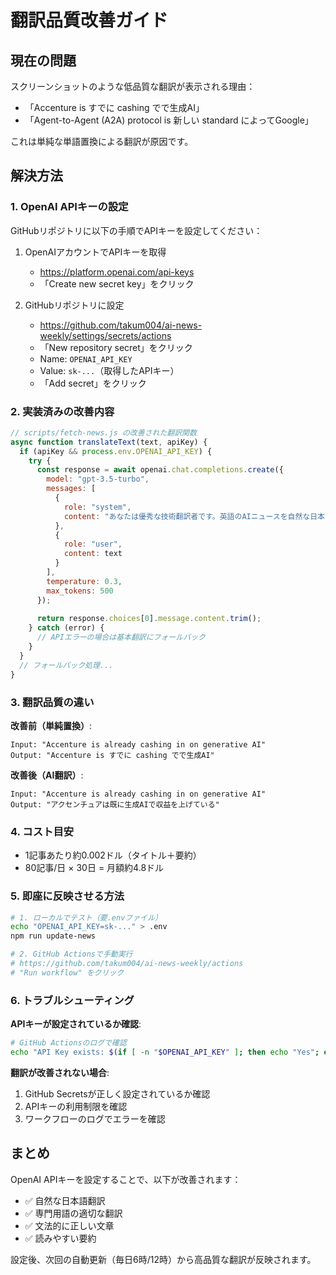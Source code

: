 # 翻訳品質改善ガイド

## 現在の問題

スクリーンショットのような低品質な翻訳が表示される理由：
- 「Accenture is すでに cashing でで生成AI」
- 「Agent-to-Agent (A2A) protocol is 新しい standard によってGoogle」

これは単純な単語置換による翻訳が原因です。

## 解決方法

### 1. OpenAI APIキーの設定

GitHubリポジトリに以下の手順でAPIキーを設定してください：

1. OpenAIアカウントでAPIキーを取得
   - https://platform.openai.com/api-keys
   - 「Create new secret key」をクリック

2. GitHubリポジトリに設定
   - https://github.com/takum004/ai-news-weekly/settings/secrets/actions
   - 「New repository secret」をクリック
   - Name: `OPENAI_API_KEY`
   - Value: `sk-...`（取得したAPIキー）
   - 「Add secret」をクリック

### 2. 実装済みの改善内容

```javascript
// scripts/fetch-news.js の改善された翻訳関数
async function translateText(text, apiKey) {
  if (apiKey && process.env.OPENAI_API_KEY) {
    try {
      const response = await openai.chat.completions.create({
        model: "gpt-3.5-turbo",
        messages: [
          {
            role: "system",
            content: "あなたは優秀な技術翻訳者です。英語のAIニュースを自然な日本語に翻訳してください。"
          },
          {
            role: "user",
            content: text
          }
        ],
        temperature: 0.3,
        max_tokens: 500
      });
      
      return response.choices[0].message.content.trim();
    } catch (error) {
      // APIエラーの場合は基本翻訳にフォールバック
    }
  }
  // フォールバック処理...
}
```

### 3. 翻訳品質の違い

**改善前（単純置換）**:
```
Input: "Accenture is already cashing in on generative AI"
Output: "Accenture is すでに cashing でで生成AI"
```

**改善後（AI翻訳）**:
```
Input: "Accenture is already cashing in on generative AI"
Output: "アクセンチュアは既に生成AIで収益を上げている"
```

### 4. コスト目安

- 1記事あたり約0.002ドル（タイトル＋要約）
- 80記事/日 × 30日 = 月額約4.8ドル

### 5. 即座に反映させる方法

```bash
# 1. ローカルでテスト（要.envファイル）
echo "OPENAI_API_KEY=sk-..." > .env
npm run update-news

# 2. GitHub Actionsで手動実行
# https://github.com/takum004/ai-news-weekly/actions
# "Run workflow" をクリック
```

### 6. トラブルシューティング

**APIキーが設定されているか確認**:
```bash
# GitHub Actionsのログで確認
echo "API Key exists: $(if [ -n "$OPENAI_API_KEY" ]; then echo "Yes"; else echo "No"; fi)"
```

**翻訳が改善されない場合**:
1. GitHub Secretsが正しく設定されているか確認
2. APIキーの利用制限を確認
3. ワークフローのログでエラーを確認

## まとめ

OpenAI APIキーを設定することで、以下が改善されます：
- ✅ 自然な日本語翻訳
- ✅ 専門用語の適切な翻訳
- ✅ 文法的に正しい文章
- ✅ 読みやすい要約

設定後、次回の自動更新（毎日6時/12時）から高品質な翻訳が反映されます。